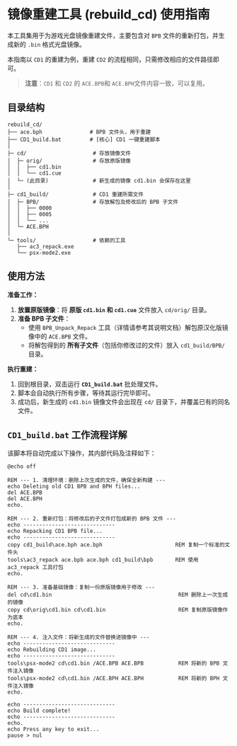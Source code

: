 # 镜像重建工具 (rebuild_cd) 使用指南

本工具集用于为游戏光盘镜像重建文件，主要包含对 `BPB` 文件的重新打包，并生成新的 `.bin` 格式光盘镜像。

本指南以 `CD1` 的重建为例，重建 `CD2` 的流程相同，只需修改相应的文件路径即可。

> **注意**：`CD1` 和 `CD2` 的 `ACE.BPB`和 `ACE.BPH`文件内容一致，可以复用。

## 目录结构

```
rebuild_cd/
├── ace.bph               # BPB 文件头，用于重建
├── CD1_build.bat         # [核心] CD1 一键重建脚本
│
├─ cd/                     # 存放镜像文件
│  ├─ orig/                # 存放原版镜像
│  │  ├── cd1.bin
│  │  └── cd1.cue
│  └─ (此目录)              # 新生成的镜像 cd1.bin 会保存在这里
│
├─ cd1_build/              # CD1 重建所需文件
│  ├─ BPB/                 # 存放解包及修改后的 BPB 子文件
│  │  ├── 0000
│  │  ├── 0005
│  │  └── ...
│  └─ ACE.BPH
│
└─ tools/                  # 依赖的工具
   ├── ac3_repack.exe
   └── psx-mode2.exe
```

## 使用方法

**准备工作：**

1.  **放置原版镜像**：将 **原版 `cd1.bin` 和 `cd1.cue`** 文件放入 `cd/orig/` 目录。
2.  **准备 BPB 子文件**：
    *   使用 `BPB_Unpack_Repack` 工具（详情请参考其说明文档）解包原汉化版镜像中的 `ACE.BPB` 文件。
    *   将解包得到的 **所有子文件**（包括你修改过的文件）放入 `cd1_build/BPB/` 目录。

**执行重建：**

1.  回到根目录，双击运行 **`CD1_build.bat`** 批处理文件。
2.  脚本会自动执行所有步骤，等待其运行完毕即可。
3.  成功后，新生成的 `cd1.bin` 镜像文件会出现在 `cd/` 目录下，并覆盖已有的同名文件。

## `CD1_build.bat` 工作流程详解

该脚本将自动完成以下操作，其内部代码及注释如下：

```batch
@echo off 

REM --- 1. 清理环境：删除上次生成的文件，确保全新构建 ---
echo Deleting old CD1 BPB and BPH files...
del ACE.BPB
del ACE.BPH
echo.

REM --- 2. 重新打包：将修改后的子文件打包成新的 BPB 文件 ---
echo -----------------------------
echo Repacking CD1 BPB file...
echo -----------------------------
copy cd1_build\ace.bph ace.bph                       REM 复制一个标准的文件头
tools\ac3_repack ace.bpb ace.bph cd1_build\bpb       REM 使用 ac3_repack 工具打包
echo.

REM --- 3. 准备基础镜像：复制一份原版镜像用于修改 ---
del cd\cd1.bin                                        REM 删除上一次生成的镜像
copy cd\orig\cd1.bin cd\cd1.bin                       REM 复制原版镜像作为底本
echo.

REM --- 4. 注入文件：将新生成的文件替换进镜像中 ---
echo -----------------------------
echo Rebuilding CD1 image...
echo -----------------------------
tools\psx-mode2 cd\cd1.bin /ACE.BPB ACE.BPB           REM 将新的 BPB 文件注入镜像
tools\psx-mode2 cd\cd1.bin /ACE.BPH ACE.BPH           REM 将新的 BPH 文件注入镜像
echo.

echo -----------------------------
echo Build complete!
echo -----------------------------
echo.
echo Press any key to exit...
pause > nul
```